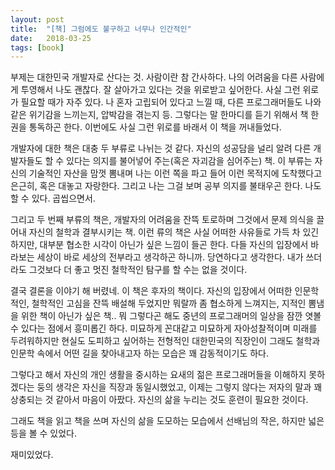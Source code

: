 ```yaml
---
layout: post
title:  "[책] 그럼에도 불구하고 너무나 인간적인"
date:   2018-03-25
tags: [book]
---
```


  부제는 대한민국 개발자로 산다는 것. 사람이란 참 간사하다. 나의 어려움을 다른 사람에게 투영해서 나도 괜찮다. 잘 살아가고 있다는 것을 위로받고 싶어한다. 사실 그런 위로가 필요할 때가 자주 있다. 나 혼자 고립되어 있다고 느낄 때, 다른 프로그래머들도 나와 같은 위기감을 느끼는지, 압박감을 겪는지 등. 그렇다는 말 한마디를 듣기 위해서 책 한권을 통독하곤 한다. 이번에도 사실 그런 위로를 바래서 이 책을 꺼내들었다.

  개발자에 대한 책은 대충 두 부류로 나뉘는 것 같다. 자신의 성공담을 널리 알려 다른 개발자들도 할 수 있다는 의지를 불어넣어 주는(혹은 자괴감을 심어주는) 책. 이 부류는 자신의 기술적인 자산을 맘껏 뽐내며 나는 이런 쪽을 파고 들어 이런 목적지에 도착했다고 은근히, 혹은 대놓고 자랑한다. 그리고 나는 그걸 보며 공부 의지를 불태우곤 한다. 나도 할 수 있다. 곱씹으면서. 

  그리고 두 번째 부류의 책은, 개발자의 어려움을 잔뜩 토로하며 그것에서 문제 의식을 끌어내 자신의 철학과 결부시키는 책. 이런 류의 책은 사실 어떠한 사유들로 가득 차 있긴 하지만, 대부분 협소한 시각이 아닌가 싶은 느낌이 들곤 한다. 다들 자신의 입장에서 바라보는 세상이 바로 세상의 전부라고 생각하곤 하니까. 당연하다고 생각한다. 내가 쓰더라도 그것보다 더 좋고 멋진 철학적인 탐구를 할 수는 없을 것이다.

  결국 결론을 이야기 해 버렸네. 이 책은 후자의 책이다. 자신의 입장에서 어떠한 인문학적인, 철학적인 고심을 잔뜩 배설해 두었지만 뭐랄까 좀 협소하게 느껴지는, 지적인 뽐냄을 위한 책이 아닌가 싶은 책.. 뭐 그렇다곤 해도 중년의 프로그래머의 일상을 잠깐 엿볼 수 있다는 점에서 흥미롭긴 하다. 미묘하게 꼰대같고 미묘하게 자아성찰적이며 미래를 두려워하지만 현실도 도피하고 싶어하는 전형적인 대한민국의 직장인이 그래도 철학과 인문학 속에서 어떤 길을 찾아내고자 하는 모습은 꽤 감동적이기도 하다.

  그렇다고 해서 자신의 개인 생활을 중시하는 요새의 젊은 프로그래머들을 이해하지 못하겠다는 둥의 생각은 자신을 직장과 동일시했었고, 이제는 그렇지 않다는 저자의 말과 꽤 상충되는 것 같아서 마음이 아팠다. 자신의 삶을 누리는 것도 훈련이 필요한 것이다.

  그래도 책을 읽고 책을 쓰며 자신의 삶을 도모하는 모습에서 선배님의 작은, 하지만 넓은 등을 볼 수 있었다.

  재미있었다.